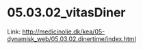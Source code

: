 # 05.03.02_vitasDiner
Link: http://medicinolie.dk/kea/05-dynamisk_web/05.03.02.dinertime/index.html
